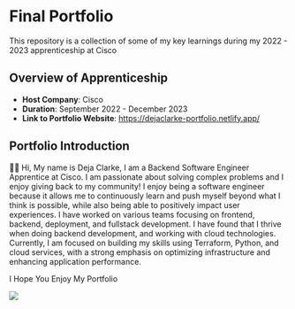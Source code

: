 # Final Portfolio

This repository is a collection of some of my key learnings during my 2022 - 2023 apprenticeship at Cisco

## Overview of Apprenticeship

- **Host Company**: Cisco
- **Duration**: September 2022 - December 2023
- **Link to Portfolio Website**: https://dejaclarke-portfolio.netlify.app/

## Portfolio Introduction

👋🏾 Hi, My name is Deja Clarke, I am a Backend Software Engineer Apprentice at Cisco. I am passionate about solving complex problems and I enjoy giving back to my community! I enjoy being a software engineer because it allows me to continuously learn and push myself beyond what I think is possible, while also being able to positively impact user experiences. I have worked on various teams focusing on frontend, backend, deployment, and fullstack development. I have found that I thrive when doing backend development, and working with cloud technologies. Currently, I am focused on building my skills using Terraform, Python, and cloud services, with a strong emphasis on optimizing infrastructure and enhancing application performance.

I Hope You Enjoy My Portfolio

![](https://media.giphy.com/media/cSiauzNn8OBLGq7Y1C/giphy.gif)
